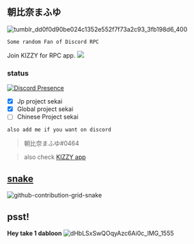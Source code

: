 ## 朝比奈まふゆ
![tumblr_dd0f0d90be024c1352e552f7f73a2c93_3fb198d6_400](https://user-images.githubusercontent.com/117464679/204631787-6d38f98c-c665-4954-8019-ad75513f7ab1.gif)

`Some random Fan of Discord RPC`

Join KIZZY for RPC app. 
<a href="https://discord.gg/vUPc7zzpV5">
<img src="https://dcbadge.vercel.app/api/server/vUPc7zzpV5">
</a>
</div> 


### status
[![Discord Presence](https://lanyard.cnrad.dev/api/891490390794964992?bg=441152&idleMessage=Nothing%20yet%20&hideDiscrim=true&)](https://discord.com/users/891490390794964992)

- [x] Jp project sekai
- [x] Global project sekai
- [ ] Chinese Project sekai

`also add me if you want on discord`
> 朝比奈まふゆ#0464 

> also check [KIZZY app](https://github.com/dead8309/Kizzy) 

## [snake](https://open.spotify.com/playlist/2y9dxZ2zh1ZwCY8zXW946O?si=E-eEcFQdQ3Sycmgqgtid6A&utm_source=copy-link) 
![github-contribution-grid-snake](https://user-images.githubusercontent.com/117464679/204690278-e3bad35a-fc8d-4604-9dc6-3951aca0c276.svg)

## psst! 
__Hey take 1 dabloon__
![dHbLSxSwQOqyAzc6Ai0c_IMG_1555](https://user-images.githubusercontent.com/117464679/204700200-69be86ed-62d3-44e4-8e0e-8f91443e6721.jpg)

